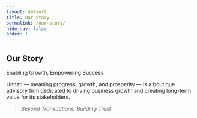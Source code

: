 ```yaml
---
layout: default
title: Our Story
permalink: /our-story/
hide_nav: false
order: 1
---
```


## Our Story
 
Enabling Growth, Empowering Success

Unnati — meaning progress, growth, and prosperity — is a boutique advisory firm dedicated to driving business growth and creating long-term value for its stakeholders.

> _Beyond Transactions, Building Trust_

